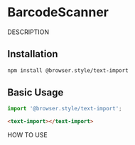# BarcodeScanner

DESCRIPTION

## Installation

```bash
npm install @browser.style/text-import
```

## Basic Usage

```javascript
import '@browser.style/text-import';
```

```html
<text-import></text-import>
```

HOW TO USE